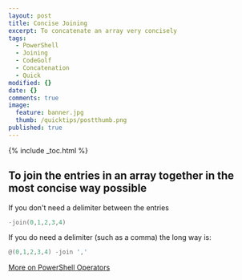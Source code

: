 ```yaml
---
layout: post
title: Concise Joining
excerpt: To concatenate an array very concisely
tags:
  - PowerShell
  - Joining
  - CodeGolf
  - Concatenation
  - Quick
modified: {}
date: {}
comments: true
image:
  feature: banner.jpg
  thumb: /quicktips/postthumb.png
published: true
---
```

{% include _toc.html %}

## To join the entries in an array together in the most concise way possible

If you don't need a delimiter between the entries

```PowerShell
-join(0,1,2,3,4)
```

If you do need a delimiter (such as a comma) the long way is:

```PowerShell
@(0,1,2,3,4) -join ','
```

[More on PowerShell Operators](https://ss64.com/ps/syntax-operators.html)